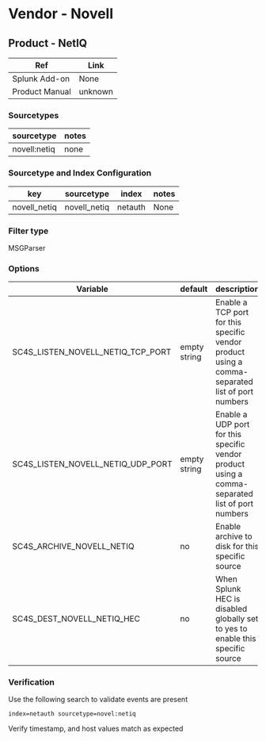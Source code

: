 # Vendor - Novell

## Product - NetIQ

| Ref            | Link                                                                                                    |
|----------------|---------------------------------------------------------------------------------------------------------|
| Splunk Add-on  | None                                                               |
| Product Manual | unknown |

### Sourcetypes

| sourcetype     | notes                                                                                                   |
|----------------|---------------------------------------------------------------------------------------------------------|
| novell:netiq     |  none  |

### Sourcetype and Index Configuration

| key            | sourcetype     | index          | notes          |
|----------------|----------------|----------------|----------------|
| novell_netiq    | novell_netiq    | netauth          | None     |

### Filter type

MSGParser


### Options

| Variable       | default        | description    |
|----------------|----------------|----------------|
| SC4S_LISTEN_NOVELL_NETIQ_TCP_PORT      | empty string      | Enable a TCP port for this specific vendor product using a comma-separated list of port numbers |
| SC4S_LISTEN_NOVELL_NETIQ_UDP_PORT      | empty string      | Enable a UDP port for this specific vendor product using a comma-separated list of port numbers |
| SC4S_ARCHIVE_NOVELL_NETIQ | no | Enable archive to disk for this specific source |
| SC4S_DEST_NOVELL_NETIQ_HEC | no | When Splunk HEC is disabled globally set to yes to enable this specific source | 

### Verification

Use the following search to validate events are present

```
index=netauth sourcetype=novel:netiq
```

Verify timestamp, and host values match as expected